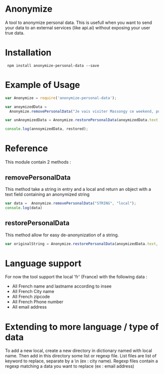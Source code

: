 # Anonymize
 A tool to anonymize personal data. This is usefull when you want to send your data to an external services (like api.ai) without exposing your user true data.
 
 # Installation

```
 npm install anonymize-personal-data --save
```

# Example of Usage
```javascript
var Anonymize = require('anonymize-personal-data');

var anoymizedData = 
  Anonymize.removePersonalData("Je vais visiter Massongy ce weekend, puis j'irais a paris, et mon 06 est 0670464711 ou 0033 4 50 36 54 88 ou 0540145458", "fr");

var unAnoymizedData = Anonymize.restorePersonalData(anoymizedData.text, anoymizedData.data);

console.log(annoymizedData, restored);

```

# Reference

This module contain 2 methods :

## removePersonalData

This method take a string in entry and a local and return an object with a text field containing an anonymized string
```javascript
var data =  Anonymize.removePersonalData("STRING", "local");
console.log(data)
```

## restorePersonalData

This method allow for easy de-anonynization of a string.
```javascript
var originalString = Anonymize.restorePersonalData(anoymizedData.text, anoymizedData.data);
```

# Language support

For now the tool support the local 'fr' (France) with the following data :
- All French name and lastname according to insee
- All French City name
- All French zipcode
- All French Phone number
- All email address

# Extending to more language / type of data

To add a new local, create a new directory in dictionary named with local name. Then add in this directory some list or regexp file.
List files are list of keyword to replace, separate by a \n (ex : city name).
Regexp files contain a regexp matching a data you want to replace (ex : email address)
